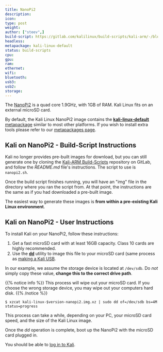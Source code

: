 ```yaml
---
title: NanoPi2
description:
icon:
type: post
weight:
author: ["steev",]
build-script: https://gitlab.com/kalilinux/build-scripts/kali-arm/-/blob/master/nanopi2.sh
headless:
metapackage: kali-linux-default
status: build-scripts
cpu:
gpu:
ram:
ethernet:
wifi:
bluetooth:
usb3:
usb2:
storage:
---
```


The [NanoPi2](http://nanopi.io/nanopi2.html) is a quad core 1.9GHz, with 1GB of RAM. Kali Linux fits on an external microSD card.

By default, the Kali Linux NanoPi2 image contains the [**kali-linux-default** metapackage](https://tools.kali.org/kali-metapackages) similar to most other platforms. If you wish to install extra tools please refer to our [metapackages page](/docs/general-use/metapackages/).

## Kali on NanoPi2 - Build-Script Instructions

Kali no longer provides pre-built images for download, but you can still generate one by cloning the [Kali-ARM Build-Scripts](https://gitlab.com/kalilinux/build-scripts/kali-arm) repository on GitLab, and follow the _README.md_ file's instructions. The script to use is `nanopi2.sh`.

Once the build script finishes running, you will have an "img" file in the directory where you ran the script from. At that point, the instructions are the same as if you had downloaded a pre-built image.

The easiest way to generate these images is **from within a pre-existing Kali Linux environment**.

## Kali on NanoPi2 - User Instructions

To install Kali on your NanoPi2, follow these instructions:

1. Get a fast microSD card with at least 16GB capacity. Class 10 cards are highly recommended.
2. Use the **[dd](https://packages.debian.org/testing/dd)** utility to image this file to your microSD card (same process as [making a Kali USB](/docs/usb/live-usb-install-with-windows/).

In our example, we assume the storage device is located at `/dev/sdb`. Do _not_ simply copy these value, **change this to the correct drive path**.

{{% notice info %}}
This process will wipe out your microSD card. If you choose the wrong storage device, you may wipe out your computers hard disk.
{{% /notice %}}

```console
$ xzcat kali-linux-$version-nanopi2.img.xz | sudo dd of=/dev/sdb bs=4M status=progress
```

This process can take a while, depending on your PC, your microSD card speed, and the size of the Kali Linux image.

Once the _dd_ operation is complete, boot up the NanoPi2 with the microSD card plugged in.

You should be able to [log in to Kali](/docs/introduction/default-credentials/).
